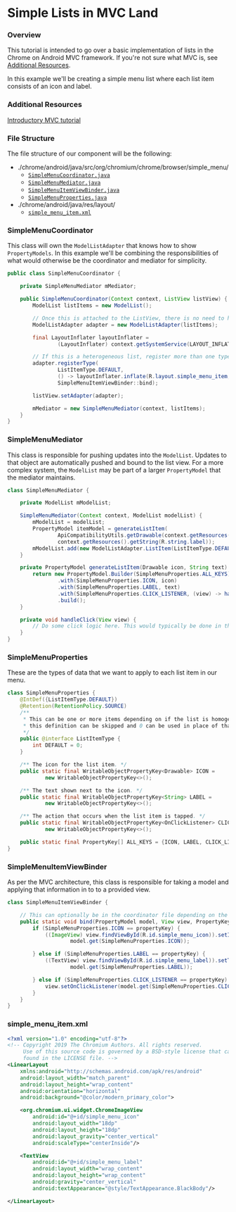 # Simple Lists in MVC Land

### Overview
This tutorial is intended to go over a basic implementation of lists in the Chrome on Android MVC
framework. If you're not sure what MVC is, see [Additional Resources](#Additional-Resources).

In this example we'll be creating a simple menu list where each list item consists of an icon and
label.

### Additional Resources
[Introductory MVC tutorial][mvc_tutorial_link]

### File Structure
The file structure of our component will be the following:
* ./chrome/android/java/src/org/chromium/chrome/browser/simple_menu/
  * [`SimpleMenuCoordinator.java`](#SimpleMenuCoordinator)
  * [`SimpleMenuMediator.java`](#SimpleMenuMediator)
  * [`SimpleMenuItemViewBinder.java`](#SimpleMenuItemViewBinder)
  * [`SimpleMenuProperties.java`](#SimpleMenuProperties)
* ./chrome/android/java/res/layout/
  * [`simple_menu_item.xml`](#simple_menu_item_xml)

### SimpleMenuCoordinator
This class will own the ```ModelListAdapter``` that knows how to show ```PropertyModels```. In
this example we'll be combining the responsibilities of what would otherwise be the coordinator
and mediator for simplicity.

```java
public class SimpleMenuCoordinator {

    private SimpleMenuMediator mMediator;

    public SimpleMenuCoordinator(Context context, ListView listView) {
        ModelList listItems = new ModelList();

        // Once this is attached to the ListView, there is no need to hold a reference to it.
        ModelListAdapter adapter = new ModelListAdapter(listItems);

        final LayoutInflater layoutInflater =
                (LayoutInflater) context.getSystemService(LAYOUT_INFLATER_SERVICE);

        // If this is a heterogeneous list, register more than one type.
        adapter.registerType(
                ListItemType.DEFAULT,
                () -> layoutInflater.inflate(R.layout.simple_menu_item, null),
                SimpleMenuItemViewBinder::bind);

        listView.setAdapter(adapter);

        mMediator = new SimpleMenuMediator(context, listItems);
    }
}
```

### SimpleMenuMediator
This class is responsible for pushing updates into the ```ModelList```. Updates to that
object are automatically pushed and bound to the list view. For a more complex system, the
```ModelList``` may be part of a larger ```PropertyModel``` that the mediator maintains.
```java
class SimpleMenuMediator {

    private ModelList mModelList;

    SimpleMenuMediator(Context context, ModelList modelList) {
        mModelList = modelList;
        PropertyModel itemModel = generateListItem(
                ApiCompatibilityUtils.getDrawable(context.getResources(), R.drawable.icon),
                context.getResources().getString(R.string.label));
        mModelList.add(new ModelListAdapter.ListItem(ListItemType.DEFAULT, itemModel));
    }

    private PropertyModel generateListItem(Drawable icon, String text) {
        return new PropertyModel.Builder(SimpleMenuProperties.ALL_KEYS)
                .with(SimpleMenuProperties.ICON, icon)
                .with(SimpleMenuProperties.LABEL, text)
                .with(SimpleMenuProperties.CLICK_LISTENER, (view) -> handleClick(view))
                .build();
    }

    private void handleClick(View view) {
        // Do some click logic here. This would typically be done in the mediator.
    }
}
```


### SimpleMenuProperties
These are the types of data that we want to apply to each list item in our menu.
```java
class SimpleMenuProperties {
    @IntDef({ListItemType.DEFAULT})
    @Retention(RetentionPolicy.SOURCE)
    /**
     * This can be one or more items depending on if the list is homogeneous. If homogeneous,
     * this definition can be skipped and 0 can be used in place of that parameter.
     */
    public @interface ListItemType {
        int DEFAULT = 0;
    }

    /** The icon for the list item. */
    public static final WritableObjectPropertyKey<Drawable> ICON =
            new WritableObjectPropertyKey<>();

    /** The text shown next to the icon. */
    public static final WritableObjectPropertyKey<String> LABEL =
            new WritableObjectPropertyKey<>();

    /** The action that occurs when the list item is tapped. */
    public static final WritableObjectPropertyKey<OnClickListener> CLICK_LISTENER =
            new WritableObjectPropertyKey<>();

    public static final PropertyKey[] ALL_KEYS = {ICON, LABEL, CLICK_LISTENER};
}
```

### SimpleMenuItemViewBinder
As per the MVC architecture, this class is responsible for taking a model and applying that
information in to to a provided view.
```java
class SimpleMenuItemViewBinder {

    // This can optionally be in the coordinator file depending on the complexity.
    public static void bind(PropertyModel model, View view, PropertyKey propertyKey) {
        if (SimpleMenuProperties.ICON == propertyKey) {
            ((ImageView) view.findViewById(R.id.simple_menu_icon)).setImageDrawable(
                    model.get(SimpleMenuProperties.ICON));

        } else if (SimpleMenuProperties.LABEL == propertyKey) {
            ((TextView) view.findViewById(R.id.simple_menu_label)).setText(
                    model.get(SimpleMenuProperties.LABEL));

        } else if (SimpleMenuProperties.CLICK_LISTENER == propertyKey) {
            view.setOnClickListener(model.get(SimpleMenuProperties.CLICK_LISTENER));
        }
    }
}
```

### simple_menu_item.xml
```xml
<?xml version="1.0" encoding="utf-8"?>
<!-- Copyright 2019 The Chromium Authors. All rights reserved.
     Use of this source code is governed by a BSD-style license that can be
     found in the LICENSE file. -->
<LinearLayout
    xmlns:android="http://schemas.android.com/apk/res/android"
    android:layout_width="match_parent"
    android:layout_height="wrap_content"
    android:orientation="horizontal"
    android:background="@color/modern_primary_color">

    <org.chromium.ui.widget.ChromeImageView
        android:id="@+id/simple_menu_icon"
        android:layout_width="18dp"
        android:layout_height="18dp"
        android:layout_gravity="center_vertical"
        android:scaleType="centerInside"/>

    <TextView
        android:id="@+id/simple_menu_label"
        android:layout_width="wrap_content"
        android:layout_height="wrap_content"
        android:gravity="center_vertical"
        android:textAppearance="@style/TextAppearance.BlackBody"/>

</LinearLayout>
```

[mvc_tutorial_link]:https://chromium.googlesource.com/chromium/src/+/HEAD/docs/ui/android/mvc_architecture_tutorial.md

